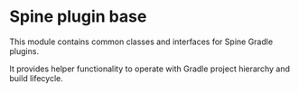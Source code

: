 # Spine plugin base

This module contains common classes and interfaces for Spine Gradle plugins.

It provides helper functionality to operate with Gradle project hierarchy and build lifecycle.